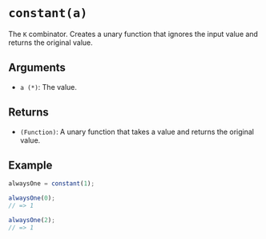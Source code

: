 # `constant(a)`

The `K` combinator. Creates a unary function that ignores the input value and returns the original value.

## Arguments

* `a (*)`: The value.

## Returns

* `(Function)`: A unary function that takes a value and returns the original value.

## Example

```javascript
alwaysOne = constant(1);

alwaysOne(0);
// => 1

alwaysOne(2);
// => 1
```
